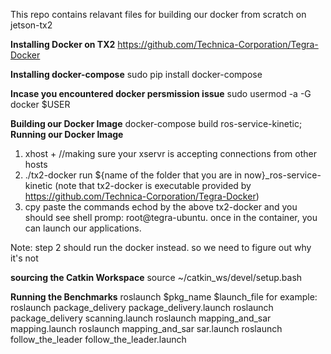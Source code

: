 This repo contains relavant files for building our docker from scratch on jetson-tx2

**Installing Docker on TX2**
https://github.com/Technica-Corporation/Tegra-Docker

**Installing docker-compose**
sudo pip install docker-compose

**Incase you encountered docker persmission issue**
sudo usermod -a -G docker $USER

**Building our Docker Image**
    docker-compose build ros-service-kinetic; 
**Running our Docker Image**
  1. xhost + //making sure your xservr is accepting connections from other hosts
  2. ./tx2-docker run ${name of the folder that you are in now}_ros-service-kinetic (note that tx2-docker is executable provided by https://github.com/Technica-Corporation/Tegra-Docker)
  3. cpy paste the commands echod by the above tx2-docker and you should see shell promp: 
  root@tegra-ubuntu. once in the container, you can launch our applications.

Note: step 2 should run the docker instead. so we need to figure out why it's not

**sourcing the Catkin Workspace**
source ~/catkin_ws/devel/setup.bash 

**Running the Benchmarks**
roslaunch $pkg_name $launch_file 
for example:
    roslaunch package_delivery package_delivery.launch 
    roslaunch package_delivery scanning.launch 
    roslaunch mapping_and_sar mapping.launch 
    roslaunch mapping_and_sar sar.launch 
    roslaunch follow_the_leader follow_the_leader.launch 
